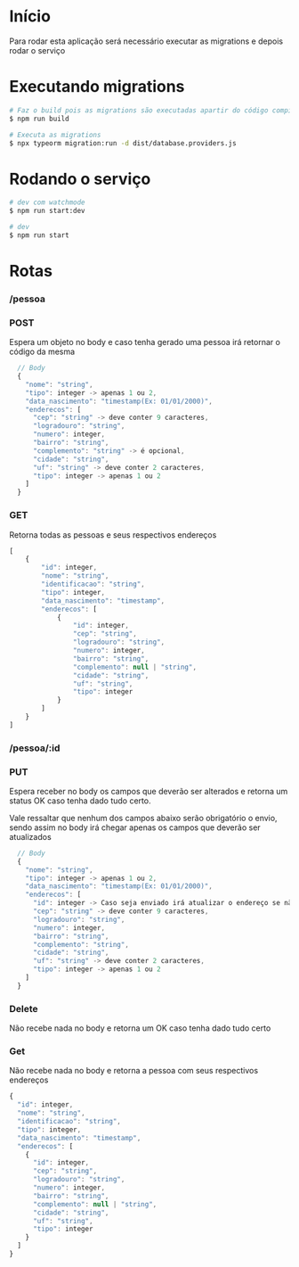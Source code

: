 # Início
Para rodar esta aplicação será necessário executar as migrations e depois rodar o serviço 


# Executando migrations
```bash
# Faz o build pois as migrations são executadas apartir do código compilado
$ npm run build

# Executa as migrations
$ npx typeorm migration:run -d dist/database.providers.js
```

# Rodando o serviço
```bash 
# dev com watchmode
$ npm run start:dev

# dev
$ npm run start

```
# Rotas

### /pessoa
### POST
Espera um objeto no body e caso tenha gerado uma pessoa irá retornar o código da mesma
```js
  // Body
  {
    "nome": "string",
    "tipo": integer -> apenas 1 ou 2,
    "data_nascimento": "timestamp(Ex: 01/01/2000)",
    "enderecos": [
      "cep": "string" -> deve conter 9 caracteres,
      "logradouro": "string",
      "numero": integer,
      "bairro": "string",
      "complemento": "string" -> é opcional,
      "cidade": "string",
      "uf": "string" -> deve conter 2 caracteres,
      "tipo": integer -> apenas 1 ou 2
    ]
  }
```

### GET
Retorna todas as pessoas e seus respectivos endereços
```js
[
	{
		"id": integer,
		"nome": "string",
		"identificacao": "string",
		"tipo": integer,
		"data_nascimento": "timestamp",
		"enderecos": [
			{
				"id": integer,
				"cep": "string",
				"logradouro": "string",
				"numero": integer,
				"bairro": "string",
				"complemento": null | "string",
				"cidade": "string",
				"uf": "string",
				"tipo": integer
			}
		]
	}
]
```

### /pessoa/:id
### PUT
Espera receber no body os campos que deverão ser alterados e retorna um status OK caso tenha dado tudo certo.

<p>Vale ressaltar que nenhum dos campos abaixo serão obrigatório o envio, sendo assim no body irá chegar apenas os campos que deverão ser atualizados
</p>

```js
  // Body
  {
    "nome": "string",
    "tipo": integer -> apenas 1 ou 2,
    "data_nascimento": "timestamp(Ex: 01/01/2000)",
    "enderecos": [
      "id": integer -> Caso seja enviado irá atualizar o endereço se não irá criar
      "cep": "string" -> deve conter 9 caracteres,
      "logradouro": "string",
      "numero": integer,
      "bairro": "string",
      "complemento": "string",
      "cidade": "string",
      "uf": "string" -> deve conter 2 caracteres,
      "tipo": integer -> apenas 1 ou 2
    ]
  }
```

### Delete
Não recebe nada no body e retorna um OK caso tenha dado tudo certo

### Get
Não recebe nada no body e retorna a pessoa com seus respectivos endereços
```js
{
  "id": integer,
  "nome": "string",
  "identificacao": "string",
  "tipo": integer,
  "data_nascimento": "timestamp",
  "enderecos": [
    {
      "id": integer,
      "cep": "string",
      "logradouro": "string",
      "numero": integer,
      "bairro": "string",
      "complemento": null | "string",
      "cidade": "string",
      "uf": "string",
      "tipo": integer
    }
  ]
}
```